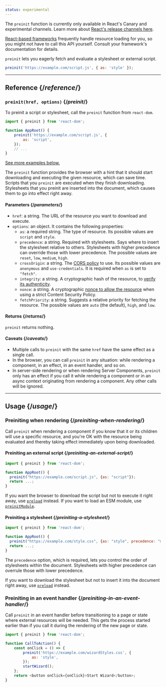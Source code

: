 ```yaml
---
status: experimental
---
```


<Canary>

The `preinit` function is currently only available in React's Canary and experimental channels. Learn more about [React's release channels here](https://react.dev/community/versioning-policy#all-release-channels).

</Canary>

<Note>

[React-based frameworks](../../learn/start-a-new-react-project.md) frequently handle resource loading for you, so you might not have to call this API yourself. Consult your framework's documentation for details.

</Note>

<Intro>

`preinit` lets you eagerly fetch and evaluate a stylesheet or external script.

```js
preinit('https://example.com/script.js', { as: 'style' });
```

</Intro>

<InlineToc />

---

## Reference {/_reference_/}

### `preinit(href, options)` {/_preinit_/}

To preinit a script or stylesheet, call the `preinit` function from `react-dom`.

```js
import { preinit } from 'react-dom';

function AppRoot() {
    preinit('https://example.com/script.js', {
        as: 'script',
    });
    // ...
}
```

[See more examples below.](#usage)

The `preinit` function provides the browser with a hint that it should start downloading and executing the given resource, which can save time. Scripts that you `preinit` are executed when they finish downloading. Stylesheets that you preinit are inserted into the document, which causes them to go into effect right away.

#### Parameters {/_parameters_/}

-   `href`: a string. The URL of the resource you want to download and execute.
-   `options`: an object. It contains the following properties:
    -   `as`: a required string. The type of resource. Its possible values are `script` and `style`.
    -   `precedence`: a string. Required with stylesheets. Says where to insert the stylesheet relative to others. Stylesheets with higher precedence can override those with lower precedence. The possible values are `reset`, `low`, `medium`, `high`.
    -   `crossOrigin`: a string. The [CORS policy](https://developer.mozilla.org/en-US/docs/Web/HTML/Attributes/crossorigin) to use. Its possible values are `anonymous` and `use-credentials`. It is required when `as` is set to `"fetch"`.
    -   `integrity`: a string. A cryptographic hash of the resource, to [verify its authenticity](https://developer.mozilla.org/en-US/docs/Web/Security/Subresource_Integrity).
    -   `nonce`: a string. A cryptographic [nonce to allow the resource](https://developer.mozilla.org/en-US/docs/Web/HTML/Global_attributes/nonce) when using a strict Content Security Policy.
    -   `fetchPriority`: a string. Suggests a relative priority for fetching the resource. The possible values are `auto` (the default), `high`, and `low`.

#### Returns {/_returns_/}

`preinit` returns nothing.

#### Caveats {/_caveats_/}

-   Multiple calls to `preinit` with the same `href` have the same effect as a single call.
-   In the browser, you can call `preinit` in any situation: while rendering a component, in an effect, in an event handler, and so on.
-   In server-side rendering or when rendering Server Components, `preinit` only has an effect if you call it while rendering a component or in an async context originating from rendering a component. Any other calls will be ignored.

---

## Usage {/_usage_/}

### Preiniting when rendering {/_preiniting-when-rendering_/}

Call `preinit` when rendering a component if you know that it or its children will use a specific resource, and you're OK with the resource being evaluated and thereby taking effect immediately upon being downloaded.

<Recipes titleText="Examples of preiniting">

#### Preiniting an external script {/_preiniting-an-external-script_/}

```js
import { preinit } from 'react-dom';

function AppRoot() {
  preinit("https://example.com/script.js", {as: "script"});
  return ...;
}
```

If you want the browser to download the script but not to execute it right away, use [`preload`](./preload.md) instead. If you want to load an ESM module, use [`preinitModule`](./preinitModule.md).

<Solution />

#### Preiniting a stylesheet {/_preiniting-a-stylesheet_/}

```js
import { preinit } from 'react-dom';

function AppRoot() {
  preinit("https://example.com/style.css", {as: "style", precedence: "medium"});
  return ...;
}
```

The `precedence` option, which is required, lets you control the order of stylesheets within the document. Stylesheets with higher precedence can overrule those with lower precedence.

If you want to download the stylesheet but not to insert it into the document right away, use [`preload`](./preload.md) instead.

<Solution />

</Recipes>

### Preiniting in an event handler {/_preiniting-in-an-event-handler_/}

Call `preinit` in an event handler before transitioning to a page or state where external resources will be needed. This gets the process started earlier than if you call it during the rendering of the new page or state.

```js
import { preinit } from 'react-dom';

function CallToAction() {
    const onClick = () => {
        preinit('https://example.com/wizardStyles.css', {
            as: 'style',
        });
        startWizard();
    };
    return <button onClick={onClick}>Start Wizard</button>;
}
```
